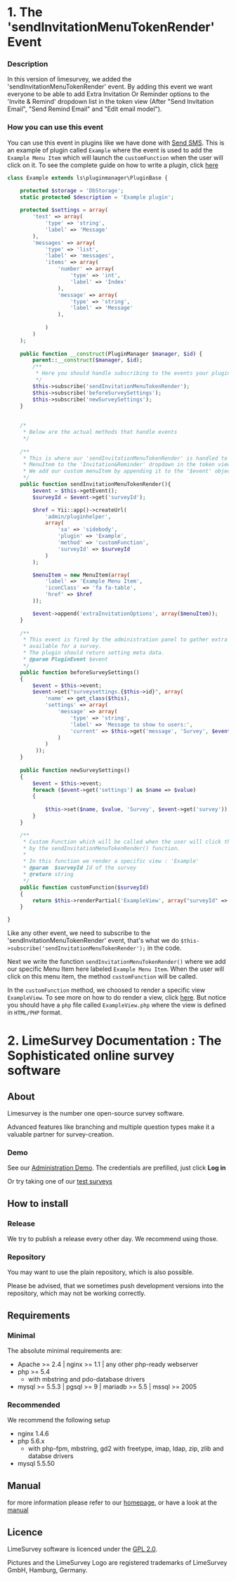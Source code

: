 # 1. The 'sendInvitationMenuTokenRender' Event
### Description
In this version of limesurvey, we added the 'sendInvitationMenuTokenRender' event. By adding this event we want everyone to be able to add Extra Invitation Or Reminder options to the 'Invite & Remind' dropdown list in the token view (After "Send Invitation Email", "Send Remind Email" and "Edit email model").

### How you can use this event
You can use this event in plugins like we have done with [Send SMS](http://nolink.com). This is an example of plugin called `Example` where the event is used to add the `Example Menu Item` which will launch the `customFunction` when the user will click on it.
To see the complete guide on how to write a plugin, click [here](https://manual.limesurvey.org/Plugins)
```php
class Example extends ls\pluginmanager\PluginBase {

    protected $storage = 'DbStorage';    
    static protected $description = 'Example plugin';
    
    protected $settings = array(
        'test' => array(
            'type' => 'string',
            'label' => 'Message'
        ),
        'messages' => array(
            'type' => 'list',
            'label' => 'messages',
            'items' => array(
                'number' => array(
                    'type' => 'int',
                    'label' => 'Index'
                ),
                'message' => array(
                    'type' => 'string',
                    'label' => 'Message'
                ),
                
            )
        )
    );
    
    public function __construct(PluginManager $manager, $id) {
        parent::__construct($manager, $id);     
        /**
         * Here you should handle subscribing to the events your plugin will handle
         */
        $this->subscribe('sendInvitationMenuTokenRender');
        $this->subscribe('beforeSurveySettings');
        $this->subscribe('newSurveySettings');
    }
    
    
    /*
     * Below are the actual methods that handle events
     */
    
    /**
     * This is where our 'sendInvitationMenuTokenRender' is handled to add a specific 
     * MenuItem to the 'Invitation&Reminder' dropdown in the token view. 
     * We add our custom menuItem by appending it to the '$event' object.
     */
    public function sendInvitationMenuTokenRender(){
    	$event = $this->getEvent();
        $surveyId = $event->get('surveyId');

        $href = Yii::app()->createUrl(
            'admin/pluginhelper',
            array(
                'sa' => 'sidebody',
                'plugin' => 'Example',
                'method' => 'customFunction',
                'surveyId' => $surveyId
            )
        );

        $menuItem = new MenuItem(array(
            'label' => 'Example Menu Item',
            'iconClass' => 'fa fa-table',
            'href' => $href
        ));

        $event->append('extraInvitationOptions', array($menuItem));
    }
    
    /**
     * This event is fired by the administration panel to gather extra settings
     * available for a survey.
     * The plugin should return setting meta data.
     * @param PluginEvent $event
     */
    public function beforeSurveySettings()
    {
        $event = $this->event;
        $event->set("surveysettings.{$this->id}", array(
            'name' => get_class($this),
            'settings' => array(
                'message' => array(
                    'type' => 'string',
                    'label' => 'Message to show to users:',
                    'current' => $this->get('message', 'Survey', $event->get('survey'))
                )
            )
         ));
    }
    
    public function newSurveySettings()
    {
        $event = $this->event;
        foreach ($event->get('settings') as $name => $value)
        {
            
            $this->set($name, $value, 'Survey', $event->get('survey'));
        }
    }

    /**
     * Custom Function which will be called when the user will click the menu Item added 
     * by the sendInvitationMenuTokenRender() function.
     *
     * In this function we render a specific view : 'Example'
     * @param  $surveyId Id of the survey
     * @return string
     */
    public function customFunction($surveyId)
    {
        return $this->renderPartial('ExampleView', array("surveyId" => $surveyId), true);
    }

}
```
Like any other event, we need to subscribe to the 'sendInvitationMenuTokenRender' event, that's what we do `$this->subscribe('sendInvitationMenuTokenRender');` in the code.

Next we write the function `sendInvitationMenuTokenRender()` where we add our specific Menu Item here labeled `Example Menu Item`. When the user will click on this menu item, the method `customFunction` will be called.

In the `customFunction` method, we choosed to render a specific view `ExampleView`. To see more on how to do render a view, click [here](https://manual.limesurvey.org/Add_new_menu_and_view_by_a_plugin). But notice you should have a `php` file called `ExampleView.php` where the view is defined in `HTML/PHP` format.


# 2. LimeSurvey Documentation : The Sophisticated online survey software
## About
Limesurvey is the number one open-source survey software.

Advanced features like branching and multiple question types make it a valuable partner for survey-creation.

### Demo

See our [Administration Demo](http://demo.limesurvey.org/index.php?r=admin/authentication/sa/login).
The credentials are prefilled, just click **Log in**

Or try taking one of our [test surveys](https://survey.limesurvey.org/index.php?sid=78184&lang=en)


## How to install

### Release
We try to publish a release every other day.
We recommend using those.

### Repository
You may want to use the plain repository, which is also possible.

Please be advised, that we sometimes push development versions into the repository, which may not be working correctly.

## Requirements

### Minimal
The absolute minimal requirements are:
 - Apache >= 2.4 | nginx >= 1.1 | any other php-ready webserver
 - php >= 5.4
    - with mbstring and pdo-database drivers
 - mysql >= 5.5.3 | pgsql >= 9 | mariadb >= 5.5  | mssql >= 2005

### Recommended
We recommend the following setup
 - nginx 1.4.6
 - php 5.6.x
    - with php-fpm, mbstring, gd2 with freetype, imap, ldap, zip, zlib and databse drivers
 - mysql 5.5.50

## Manual
for more information please refer to our [homepage](http://www.limesurvey.org), or have a look at the [manual](http://manual.limesurvey.org) 

## Licence
LimeSurvey software is licenced under the [GPL 2.0](https://www.gnu.org/licenses/old-licenses/gpl-2.0.en.html).

Pictures and the LimeSurvey Logo are registered trademarks of LimeSurvey GmbH, Hamburg, Germany.
